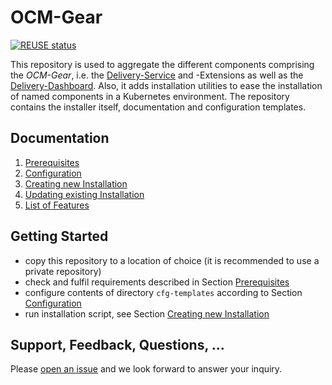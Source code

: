 # OCM-Gear

[![REUSE status](https://api.reuse.software/badge/github.com/open-component-model/ocm-gear)](https://api.reuse.software/info/github.com/open-component-model/ocm-gear)

This repository is used to aggregate the different components comprising the _OCM-Gear_, i.e.
the [Delivery-Service](https://github.com/open-component-model/delivery-service) and -Extensions
as well as the [Delivery-Dashboard](https://github.com/open-component-model/delivery-dashboard).
Also, it adds installation utilities to ease the installation of named components in a
Kubernetes environment. The repository contains the installer itself, documentation and
configuration templates.

## Documentation

1. [Prerequisites](./docs/prerequisites.md)
2. [Configuration](./docs/configuration.md)
3. [Creating new Installation](./docs/installation.md)
4. [Updating existing Installation](./docs/updating.md)
5. [List of Features](./docs/features.md)

## Getting Started

- copy this repository to a location of choice (it is recommended to use a private repository)
- check and fulfil requirements described in Section [Prerequisites](./docs/prerequisites.md)
- configure contents of directory `cfg-templates` according to Section [Configuration](./docs/configuration.md)
- run installation script, see Section [Creating new Installation](./docs/installation.md)

## Support, Feedback, Questions, ...
Please [open an issue](https://github.com/open-component-model/ocm-gear/issues/new/choose) and
we look forward to answer your inquiry.
